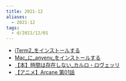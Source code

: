 ```yaml
---
title: 2021-12
aliases:
  - 2021-12
tags:
  - d/2021/12/01
---
```


- [iTerm2_をインストールする](../10/30/iTerm2_をインストールする.md)
- [Mac_に_anyenv_をインストールする](10/Mac_に_anyenv_をインストールする.md)
- [【本】時間は存在しない_カルロ・ロヴェッリ](16/【本】時間は存在しない_カルロ・ロヴェッリ.md)
- [【アニメ】Arcane 第01話](26/【アニメ】Arcane%20第01話.md)
